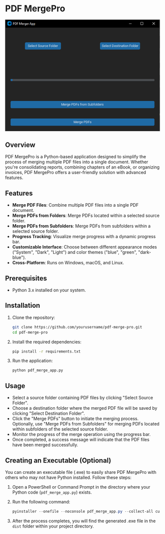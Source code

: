 # PDF MergePro

![App Screenshot](./pdf-app.png)

## Overview

PDF MergePro is a Python-based application designed to simplify the process of merging multiple PDF files into a single document. Whether you're consolidating reports, combining chapters of an eBook, or organizing invoices, PDF MergePro offers a user-friendly solution with advanced features.

## Features

- **Merge PDF Files**: Combine multiple PDF files into a single PDF document.
- **Merge PDFs from Folders**: Merge PDFs located within a selected source folder.
- **Merge PDFs from Subfolders**: Merge PDFs from subfolders within a selected source folder.
- **Progress Tracking**: Visualize merge progress with a dynamic progress bar.
- **Customizable Interface**: Choose between different appearance modes ("System", "Dark", "Light") and color themes ("blue", "green", "dark-blue").
- **Cross-Platform**: Runs on Windows, macOS, and Linux.

## Prerequisites

- Python 3.x installed on your system.

## Installation

1. Clone the repository:
   ```bash
   git clone https://github.com/yourusername/pdf-merge-pro.git
   cd pdf-merge-pro

2. Install the required dependencies:
   ```bash
   pip install -r requirements.txt

3. Run the application:
   ```bash
   python pdf_merge_app.py

## Usage

- Select a source folder containing PDF files by clicking "Select Source Folder".
- Choose a destination folder where the merged PDF file will be saved by clicking "Select Destination Folder".
- Click the "Merge PDFs" button to initiate the merging process. Optionally, use "Merge PDFs from Subfolders" for merging PDFs located within subfolders of the selected source folder.
- Monitor the progress of the merge operation using the progress bar.
- Once completed, a success message will indicate that the PDF files have been merged successfully.

## Creating an Executable (Optional)

You can create an executable file (.exe) to easily share PDF MergePro with others who may not have Python installed. Follow these steps:

1. Open a PowerShell or Command Prompt in the directory where your Python code (`pdf_merge_app.py`) exists.

2. Run the following command:
   ```powershell
   pyinstaller --onefile --noconsole pdf_merge_app.py --collect-all customtkinter -w

3. After the process completes, you will find the generated .exe file in the `dist` folder within your project directory.
